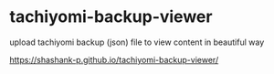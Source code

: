 # tachiyomi-backup-viewer
upload tachiyomi backup (json) file to view content in beautiful way

https://shashank-p.github.io/tachiyomi-backup-viewer/
